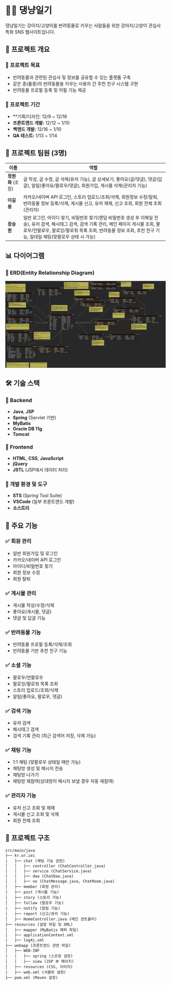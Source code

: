 # 🐶🐱 댕냥일기

댕냥일기는 강아지/고양이를 반려동물로 키우는 사람들을 위한 강아지/고양이 관심사 특화 SNS 웹사이트입니다.

## 📌 프로젝트 개요

### 🔹 프로젝트 목표
- 반려동물과 관련된 관심사 및 정보를 공유할 수 있는 플랫폼 구축
- 같은 종(품종)의 반려동물을 키우는 사용자 간 추천 친구 시스템 구현
- 반려동물 프로필 등록 및 어필 기능 제공

### 🔹 프로젝트 기간
- **기획/디자인: 12/9 ~ 12/16
- **프론트엔드 개발:** 12/12 ~ 1/10
- **백엔드 개발:** 12/16 ~ 1/10
- **QA 테스트:** 1/13 ~ 1/14

## 👥 프로젝트 팀원 (3명)
| 이름   | 역할 |
|--------|-----|
| **정원화** (조장) | 글 작성, 글 수정, 글 삭제(유저 기능), 글 상세보기, 좋아요(글/댓글), 댓글(답글), 알림(좋아요/팔로우/댓글), 회원가입, 게시물 삭제(관리자 기능) |
| **이길용** | 카카오/네이버 API 로그인, 스토리 업로드/조회/삭제, 회원정보 수정/탈퇴, 반려동물 정보 등록/삭제, 게시물 신고, 유저 제재, 신고 조회, 회원 전체 조회(관리자) |
| **장승원** | 일반 로그인, 아이디 찾기, 비밀번호 찾기(랜덤 비밀번호 생성 후 이메일 전송), 유저 검색, 해시태그 검색, 검색 기록 관리, 메인 페이지 게시물 조회, 팔로우/언팔로우, 팔로잉/팔로워 목록 조회, 반려동물 정보 조회, 추천 친구 기능, 일대일 채팅(맞팔로우 상태 시 가능) |

## 📊 다이어그램

### 🔹 ERD(Entity Relationship Diagram)
![ERD 다이어그램](https://github.com/wona-owo/FinalGit/blob/master/readme-img/erd%20%EA%B5%AC%EC%A1%B0.png)

## 🛠 기술 스택

### 🔹 Backend
- **Java**, **JSP**
- **Spring** (Servlet 기반)
- **MyBatis**
- **Oracle DB 11g**
- **Tomcat**

### 🔹 Frontend
- **HTML**, **CSS**, **JavaScript**
- **jQuery**
- **JSTL** (JSP에서 데이터 처리)

### 🔹 개발 환경 및 도구
- **STS** (Spring Tool Suite)
- **VSCode** (일부 프론트엔드 개발)
- **소스트리**

## 📌 주요 기능

### ✅ 회원 관리
- 일반 회원가입 및 로그인
- 카카오/네이버 API 로그인
- 아이디/비밀번호 찾기
- 회원 정보 수정
- 회원 탈퇴

### ✅ 게시물 관리
- 게시물 작성/수정/삭제
- 좋아요(게시물, 댓글)
- 댓글 및 답글 기능

### ✅ 반려동물 기능
- 반려동물 프로필 등록/삭제/조회
- 반려동물 기반 추천 친구 기능

### ✅ 소셜 기능
- 팔로우/언팔로우
- 팔로잉/팔로워 목록 조회
- 스토리 업로드/조회/삭제
- 알림(좋아요, 팔로우, 댓글)

### ✅ 검색 기능
- 유저 검색
- 해시태그 검색
- 검색 기록 관리 (최근 검색어 저장, 삭제 가능)

### ✅ 채팅 기능
- 1:1 채팅 (맞팔로우 상태일 때만 가능)
- 채팅방 생성 및 메시지 전송
- 채팅방 나가기
- 채팅방 재참여(상대방이 메시지 보낼 경우 자동 재참여)

### ✅ 관리자 기능
- 유저 신고 조회 및 제재
- 게시물 신고 조회 및 삭제
- 회원 전체 조회

## 📂 프로젝트 구조
``` 
src/main/java
├── kr.or.iei
│   ├── chat (채팅 기능 관련)
│   │   ├── controller (ChatController.java)
│   │   ├── service (ChatService.java)
│   │   ├── dao (ChatDao.java)
│   │   ├── vo (ChatMessage.java, ChatRoom.java)
│   ├── member (회원 관리)
│   ├── post (게시물 기능)
│   ├── story (스토리 기능)
│   ├── follow (팔로우 기능)
│   ├── notify (알림 기능)
│   ├── report (신고/관리 기능)
│   ├── HomeController.java (메인 컨트롤러)
├── resources (설정 파일 및 XML)
│   ├── mapper (MyBatis 매퍼 파일)
│   ├── applicationContext.xml
│   ├── log4j.xml
├── webapp (프론트엔드 관련 파일)
│   ├── WEB-INF
│   │   ├── spring (스프링 설정)
│   │   ├── view (JSP 뷰 페이지)
│   ├── resources (CSS, 이미지)
│   ├── web.xml (서블릿 설정)
├── pom.xml (Maven 설정)
